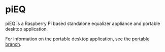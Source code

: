 # piEQ

piEQ is a Raspberry Pi based standalone equalizer appliance and portable desktop application.

For information on the portable desktop application, see the [portable branch](/tree/portable/).
